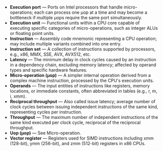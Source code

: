 - **Execution port** — Ports on Intel processors that handle micro-operations; each can process one μop at a time and may become a bottleneck if multiple μops require the same port simultaneously.  
- **Execution unit** — Functional units within a CPU core capable of executing specific categories of micro-operations, such as integer ALUs or floating point units.  
- **Instruction** — Assembly code mnemonic representing a CPU operation; may include multiple variants combined into one entry.  
- **Instruction set** — A collection of instructions supported by processors, e.g., x86, MMX, SSE, AVX, AVX512, etc.  
- **Latency** — The minimum delay in clock cycles caused by an instruction in a dependency chain, excluding memory latency; affected by operand types and specific hardware features.  
- **Micro-operation (μop)** — A simpler internal operation derived from a complex machine instruction, processed by the CPU's execution units.  
- **Operands** — The input entities of instructions like registers, memory locations, or immediate constants, often abbreviated in tables (e.g., r, m, i, xmm).  
- **Reciprocal throughput** — Also called issue latency; average number of clock cycles between issuing independent instructions of the same kind, representing cycles per instruction.  
- **Throughput** — The maximum number of independent instructions of the same kind executed per clock cycle, reciprocal of the reciprocal throughput.  
- **Uop (μop)** — See Micro-operation.  
- **Vector register** — Registers used for SIMD instructions including xmm (128-bit), ymm (256-bit), and zmm (512-bit) registers in x86 CPUs.
